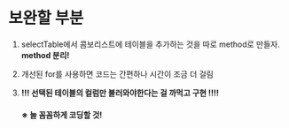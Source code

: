 
# 보완할 부분

1. selectTable에서 콤보리스트에 테이블을 추가하는 것을 따로 method로 만들자. **method 분리!** 

2. 개선된 for를 사용하면 코드는 간편하나 시간이 조금 더 걸림

3. **!!! 선택된 테이블의 컬럼만 불러와야한다는 걸 까먹고 구현 !!!!** <BR>
    #### ※ 늘 꼼꼼하게 코딩할 것!
